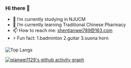 ### Hi there 👋

- 🔭 I’m currently studying in NJUCM
- 🌱 I’m currently learning Traditional Chinese Pharmacy
- 📫 How to reach me: shentianwei789@163.com
- ⚡ Fun fact: 1.badminton 2.guitar 3.suona horn

![Top Langs](https://github-readme-stats.vercel.app/api/top-langs/?username=qianwei1129&layout=compact&theme=tokyonight)

[![qianwei1129's github activity graph](https://github-readme-activity-graph.vercel.app/graph?username=qianwei1129&theme=nord)](https://github.com/qianwei1129/github-readme-activity-graph)


